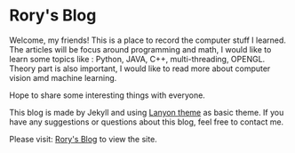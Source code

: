 # Rory's Blog

Welcome, my friends! This is a place to record the computer stuff I learned. The articles will be focus around programming and math, I would like to learn some topics like : Python, JAVA, C++, multi-threading, OPENGL. Theory part is also important, I would like to read more about computer vision amd machine learning.

Hope to share some interesting things with everyone.

This blog is made by Jekyll and using [Lanyon theme](https://github.com/poole/lanyon) as basic theme. If you have any suggestions or questions about this blog, feel free to contact me.

Please visit: [Rory's Blog](https://nk910216.github.io/) to view the site.
